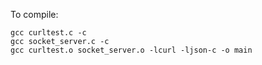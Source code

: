 To compile: 

````
gcc curltest.c -c
gcc socket_server.c -c 
gcc curltest.o socket_server.o -lcurl -ljson-c -o main
````
